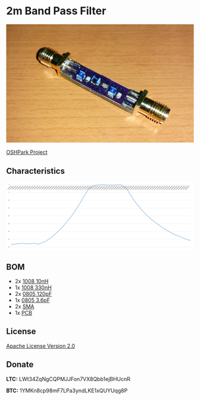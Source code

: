 # 2m Band Pass Filter

![2m Band Pass Filter](./2m_band_pass.jpg)

[OSHPark Project](https://oshpark.com/shared_projects/Gucpk6xE)

## Characteristics

![Characteristics](./2m_band_pass.png)

## BOM

 - 2x [1008 10nH](https://www.tme.eu/en/details/cw1008-10/smd-coils/ferrocore/)
 - 1x [1008 330nH](https://www.tme.eu/en/details/cw1008-330/smd-coils/ferrocore/)
 - 2x [0805 120pF](https://www.tme.eu/en/details/cc0805jrnpo9121/0805-mlcc-smd-capacitors/yageo/cc0805jrnpo9bn121/)
 - 1x [0805 3.6pF](https://www.tme.eu/en/details/cl21c3r6bbaannc/0805-mlcc-smd-capacitors/samsung/)
 - 2x [SMA](https://www.ebay.com/sch/i.html?_from=R40&_sacat=0&_nkw=sma+female+pcb+edge+mount&rt=nc&LH_BIN=1)
 - 1x [PCB](https://oshpark.com/shared_projects/Gucpk6xE)

## License

[Apache License Version 2.0](./LICENSE)

## Donate

**LTC:** LWt34ZqNgCQPMJJFon7VX8Qbb1ejBHUcnR

**BTC:** 1YMKn8cp98mF7LPa3yndLKE1xQUYUqg8P
